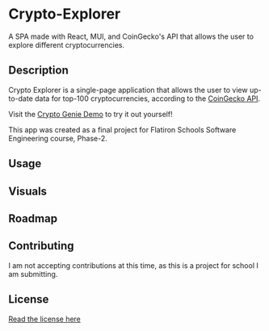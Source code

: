 # Crypto-Explorer
A SPA made with React, MUI, and CoinGecko's API that allows the user to explore different cryptocurrencies.

## Description
Crypto Explorer is a single-page application that allows the user to view up-to-date data for top-100 cryptocurrencies, according to the [CoinGecko API](https://www.coingecko.com/en/api/documentation).

Visit the [Crypto Genie Demo](https://matthewkohn.github.io/phase-1-project/) to try it out yourself! 

This app was created as a final project for Flatiron Schools Software Engineering course, Phase-2.

## Usage

## Visuals

## Roadmap

## Contributing
I am not accepting contributions at this time, as this is a project for school I am submitting.

## License
[Read the license here](./LICENSE)

